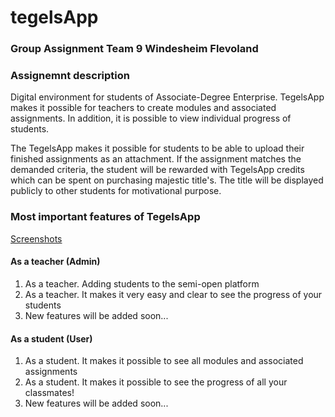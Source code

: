# tegelsApp

### Group Assignment Team 9 Windesheim Flevoland

### Assignemnt description
Digital environment for students of Associate-Degree Enterprise. TegelsApp makes it possible for teachers to create modules and associated assignments. In addition, it is possible to view individual progress of  students.

The TegelsApp makes it possible for students to be able to upload their finished assignments as an attachment. If the assignment matches the demanded criteria, the student will be rewarded with TegelsApp credits which can be spent on purchasing majestic title's. The title will be displayed publicly to other students for motivational purpose.

### Most important features of TegelsApp
[Screenshots](https://github.com/buryo/tegelsApp/tree/master/Documentation/Screenshots)
#### As a teacher (Admin)
1) As a teacher. Adding students to the semi-open platform
2) As a teacher. It makes it very easy and clear to see the progress of your students
3) New features will be added soon... 

#### As a student (User)
1) As a student. It makes it possible to see all modules and associated assignments
2) As a student. It makes it possible to see the progress of all your classmates!
3) New features will be added soon... 
